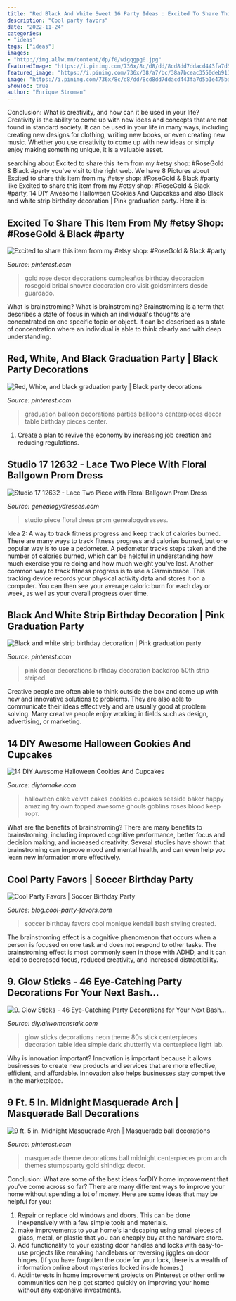 ```yaml
---
title: "Red Black And White Sweet 16 Party Ideas : Excited To Share This Item From My #etsy Shop: #rosegold &amp; Black #party"
description: "Cool party favors"
date: "2022-11-24"
categories:
- "ideas"
tags: ["ideas"]
images:
- "http://img.allw.mn/content/dp/f0/wigqgpg0.jpg"
featuredImage: "https://i.pinimg.com/736x/8c/d8/dd/8cd8dd7ddacd443fa7d5b1e475ba7162.jpg"
featured_image: "https://i.pinimg.com/736x/38/a7/bc/38a7bceac3550deb91368b6bc827cb72.jpg"
image: "https://i.pinimg.com/736x/8c/d8/dd/8cd8dd7ddacd443fa7d5b1e475ba7162.jpg"
ShowToc: true
author: "Enrique Stroman"
---
```



Conclusion: What is creativity, and how can it be used in your life?
Creativity is the ability to come up with new ideas and concepts that are not found in standard society. It can be used in your life in many ways, including creating new designs for clothing, writing new books, or even creating new music. Whether you use creativity to come up with new ideas or simply enjoy making something unique, it is a valuable asset.

	

		
searching about Excited to share this item from my #etsy shop: #RoseGold &amp; Black #party you've visit to the right web. We have 8 Pictures about Excited to share this item from my #etsy shop: #RoseGold &amp; Black #party like Excited to share this item from my #etsy shop: #RoseGold &amp; Black #party, 14 DIY Awesome Halloween Cookies And Cupcakes and also Black and white strip birthday decoration | Pink graduation party. Here it is:
		
    
## Excited To Share This Item From My #etsy Shop: #RoseGold &amp; Black #party

<img loading=lazy src="https://i.pinimg.com/736x/8c/d8/dd/8cd8dd7ddacd443fa7d5b1e475ba7162.jpg" onerror="this.onerror=null;this.src='https://tse1.mm.bing.net/th?id=OIP.KS51wrFvgS1Vqlz8S1gB3gHaJ3&amp;pid=15.1';" alt="Excited to share this item from my #etsy shop: #RoseGold &amp; Black #party">

_Source: pinterest.com_

>gold rose decor decorations cumpleaños birthday decoracion rosegold bridal shower decoration oro visit goldsminters desde guardado. 

	

What is brainstroming?
What is brainstroming? Brainstroming is a term that describes a state of focus in which an individual's thoughts are concentrated on one specific topic or object. It can be described as a state of concentration where an individual is able to think clearly and with deep understanding.

    
## Red, White, And Black Graduation Party | Black Party Decorations

<img loading=lazy src="https://i.pinimg.com/736x/23/da/f2/23daf2bd5b5019d609dd8794ee913925--graduation-parties-red.jpg" onerror="this.onerror=null;this.src='https://tse2.mm.bing.net/th?id=OIP.tLFG3xEFu2IDAtAl49k1WQHaJ4&amp;pid=15.1';" alt="Red, White, and black graduation party | Black party decorations">

_Source: pinterest.com_

>graduation balloon decorations parties balloons centerpieces decor table birthday pieces center. 

	

1. Create a plan to revive the economy by increasing job creation and reducing regulations. 

    
## Studio 17 12632 - Lace Two Piece With Floral Ballgown Prom Dress

<img loading=lazy src="https://www.genealogydresses.com/pictures/studio_17/2017/12632_web_57fbbf84445ce.jpg" onerror="this.onerror=null;this.src='https://tse1.mm.bing.net/th?id=OIP.QA0aBBqKh6xyAHRwHCfegAAAAA&amp;pid=15.1';" alt="Studio 17 12632 - Lace Two Piece with Floral Ballgown Prom Dress">

_Source: genealogydresses.com_

>studio piece floral dress prom genealogydresses. 

	

Idea 2: A way to track fitness progress and keep track of calories burned.
There are many ways to track fitness progress and calories burned, but one popular way is to use a pedometer. A pedometer tracks steps taken and the number of calories burned, which can be helpful in understanding how much exercise you're doing and how much weight you've lost. Another common way to track fitness progress is to use a Garminbrace. This tracking device records your physical activity data and stores it on a computer. You can then see your average caloric burn for each day or week, as well as your overall progress over time.

    
## Black And White Strip Birthday Decoration | Pink Graduation Party

<img loading=lazy src="https://i.pinimg.com/736x/38/a7/bc/38a7bceac3550deb91368b6bc827cb72.jpg" onerror="this.onerror=null;this.src='https://tse2.mm.bing.net/th?id=OIP.ApEi8zPnXkmjfUagk-IQHgHaJ4&amp;pid=15.1';" alt="Black and white strip birthday decoration | Pink graduation party">

_Source: pinterest.com_

>pink decor decorations birthday decoration backdrop 50th strip striped. 

	

Creative people are often able to think outside the box and come up with new and innovative solutions to problems. They are also able to communicate their ideas effectively and are usually good at problem solving. Many creative people enjoy working in fields such as design, advertising, or marketing.

    
## 14 DIY Awesome Halloween Cookies And Cupcakes

<img loading=lazy src="https://www.diytomake.com/wp-content/uploads/2015/10/Red-Velvet-Halloween-Cake.jpg" onerror="this.onerror=null;this.src='https://tse2.mm.bing.net/th?id=OIP.994JjmikALzovmBZGIhERAHaLH&amp;pid=15.1';" alt="14 DIY Awesome Halloween Cookies And Cupcakes">

_Source: diytomake.com_

>halloween cake velvet cakes cookies cupcakes seaside baker happy amazing try own topped awesome ghouls goblins roses blood keep торт. 

	

What are the benefits of brainstroming?
There are many benefits to brainstroming, including improved cognitive performance, better focus and decision making, and increased creativity. Several studies have shown that brainstroming can improve mood and mental health, and can even help you learn new information more effectively.

    
## Cool Party Favors | Soccer Birthday Party

<img loading=lazy src="http://blog.cool-party-favors.com/wp-content/uploads/2014/10/Soccer-Birthday-Party-Ideas1.jpg" onerror="this.onerror=null;this.src='https://tse1.mm.bing.net/th?id=OIP.1xPK0cqQdsZat1ouEkHWAwHaJ7&amp;pid=15.1';" alt="Cool Party Favors | Soccer Birthday Party">

_Source: blog.cool-party-favors.com_

>soccer birthday favors cool monique kendall bash styling created. 

	

The brainstroming effect is a cognitive phenomenon that occurs when a person is focused on one task and does not respond to other tasks. The brainstroming effect is most commonly seen in those with ADHD, and it can lead to decreased focus, reduced creativity, and increased distractibility.

    
## 9. Glow Sticks - 46 Eye-Catching Party Decorations For Your Next Bash…

<img loading=lazy src="http://img.allw.mn/content/dp/f0/wigqgpg0.jpg" onerror="this.onerror=null;this.src='https://tse4.mm.bing.net/th?id=OIP.SNtYddSTeiFUYaR0H-DL7gHaLE&amp;pid=15.1';" alt="9. Glow Sticks - 46 Eye-Catching Party Decorations for Your Next Bash…">

_Source: diy.allwomenstalk.com_

>glow sticks decorations neon theme 80s stick centerpieces decoration table idea simple dark shutterfly via centerpiece light lab. 

	

Why is innovation important?
Innovation is important because it allows businesses to create new products and services that are more effective, efficient, and affordable. Innovation also helps businesses stay competitive in the marketplace.

    
## 9 Ft. 5 In. Midnight Masquerade Arch | Masquerade Ball Decorations

<img loading=lazy src="https://i.pinimg.com/736x/84/8e/8a/848e8aca1d7571e497550cc6da8d790e.jpg" onerror="this.onerror=null;this.src='https://tse3.mm.bing.net/th?id=OIP.dvsnTexeU7N2FLkp8k5_zgHaHa&amp;pid=15.1';" alt="9 ft. 5 in. Midnight Masquerade Arch | Masquerade ball decorations">

_Source: pinterest.com_

>masquerade theme decorations ball midnight centerpieces prom arch themes stumpsparty gold shindigz decor. 

	

Conclusion: What are some of the best ideas forDIY home improvement that you've come across so far?
There are many different ways to improve your home without spending a lot of money. Here are some ideas that may be helpful for you: 
1. Repair or replace old windows and doors. This can be done inexpensively with a few simple tools and materials. 
2. make improvements to your home's landscaping using small pieces of glass, metal, or plastic that you can cheaply buy at the hardware store. 
3. Add functionality to your existing door handles and locks with easy-to-use projects like remaking handlebars or reversing jiggles on door hinges. (If you have forgotten the code for your lock, there is a wealth of information online about mysteries locked inside homes.) 
4. Addinterests in home improvement projects on Pinterest or other online communities can help get started quickly on improving your home without any expensive investments.

